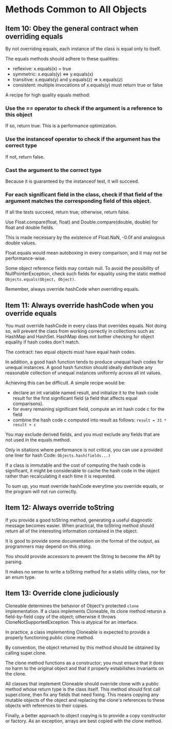 # Methods Common to All Objects

## Item 10: Obey the general contract when overriding equals

By not overriding equals, each instance of the class is equal only to itself.

The equals methods should adhere to these qualities:

- reflexive: x.equals(x) = true
- symmetric: x.equals(y) <=> y.equals(x)
- transitive: x.equals(y) and y.equals(z) => x.equals(z)
- consistent: multiple invocations of x.equals(y) must return true or false

A recipe for high quality equals method:

###  Use the == operator to check if the argument is a reference to this object

If so, return true. This is a performance optimization.

### Use the instanceof operator to check if the argument has the correct type

If not, return false.

### Cast the argument to the correct type

Because it is guaranteed by the instanceof test, it will succeed.

### For each significant field in the class, check if that field of the argument matches the corresponding field of this object.

If all the tests succeed, return true; otherwise, return false.

Use Float.compare(float, float) and Double.compare(double, double) for float and double fields.

This is made necessary by the existence of Float.NaN, -0.0f and analogous double values.

Float.equals would mean autoboxing in every comparison, and it may not be performance-wise.

Some object reference fields may contain null. To avoid the possibility of NullPointerException, check such
fields for equality using the static method `Objects.equals(Object, Object)`.

Remember, always override hashCode when overriding equals.

## Item 11: Always override hashCode when you override equals

You must override hashCode in every class that overrides equals. Not doing so, will prevent the class
from working correctly in collections such as HashMap and HashSet.
HashMap does not bother checking for object equality if hash codes don't match.

The contract: two equal objects must have equal hash codes.

In addition, a good hash function tends to produce unequal hash codes for unequal instances.
A good hash function should ideally distribute any reasonable collection of unequal 
instances uniformly across all int values.

Achieving this can be difficult. A simple recipe would be:

- declare an int variable named result, and initialize it to  the hash code result
for the first significant field (a field that affects equal comparisons).
- for every remaining significant field, compute an int hash code c for the field
- combine the hash code c computed into result as follows: `result = 31 * result + c`

You may exclude derived fields, and you must exclude any fields that are not used in the equals method.

Only in sitations where performance is not critical, you can use a provided 
one liner for hash Code: `Objects.hash(fields...)`

If a class is immutable and the cost of computing the hash code is significant, it might be considerable
to cache the hash code in the object rather than recalculating it each time it is requested.

To sum up, you must override hashCode everytime you override equals, or the program will not run correctly.

## Item 12: Always override toString

If you provide a good toString method, generating a useful diagnostic message becomes easier.
When practical, the toString method should return all of the interesting information
contained in the object.

It is good to provide some documentation on the format of the output, as programmers may depend on this string.

You should provide accessors to prevent the String to become the API by parsing.

It makes no sense to write a toString method for a static utility class, nor for an enum type.

## Item 13: Override clone judiciously

Cloneable determines the behavior of Object's protected `clone` implementation. If a class implements Cloneable,
its clone method retursn a field-by-field copy of the object; otherwise it throws CloneNotSupportedException.
This is atypical for an interface.

In practice, a class implementing Cloneable is expected to provide a properly functioning public clone method.

By convention, the object returned by this method should be obtained by calling super.clone.

The clone method functions as a constructor; you must ensure that it does no harm to the original object and that
it properly estabilishes invariants on the clone.

All classes that implement Cloneable should override clone with a public method whose return type
is the class itself. This method should first call super.clone, then fix any fields that need fixing.
This means copying any mutable objects of the object and replacing the clone's references
to these objects with references to their copies.

Finally, a better approach to object copying is to provide a copy constructor or factory.
As an exception, arrays are best copied with the clone method.
